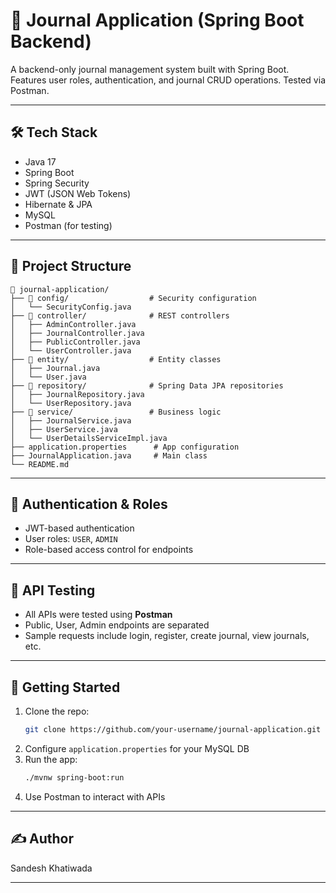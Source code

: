 # 📓 Journal Application (Spring Boot Backend)

A backend-only journal management system built with Spring Boot. Features user roles, authentication, and journal CRUD operations. Tested via Postman.

---

## 🛠️ Tech Stack

- Java 17
- Spring Boot
- Spring Security
- JWT (JSON Web Tokens)
- Hibernate & JPA
- MySQL
- Postman (for testing)

---

## 📁 Project Structure

```
📁 journal-application/
├── 📁 config/                  # Security configuration
│   └── SecurityConfig.java
├── 📁 controller/              # REST controllers
│   ├── AdminController.java
│   ├── JournalController.java
│   ├── PublicController.java
│   └── UserController.java
├── 📁 entity/                  # Entity classes
│   ├── Journal.java
│   └── User.java
├── 📁 repository/              # Spring Data JPA repositories
│   ├── JournalRepository.java
│   └── UserRepository.java
├── 📁 service/                 # Business logic
│   ├── JournalService.java
│   ├── UserService.java
│   └── UserDetailsServiceImpl.java
├── application.properties      # App configuration
├── JournalApplication.java     # Main class
└── README.md
```

---

## 🔐 Authentication & Roles

- JWT-based authentication
- User roles: `USER`, `ADMIN`
- Role-based access control for endpoints

---

## 📮 API Testing

- All APIs were tested using **Postman**
- Public, User, Admin endpoints are separated
- Sample requests include login, register, create journal, view journals, etc.

---

## 🚀 Getting Started

1. Clone the repo:
   ```bash
   git clone https://github.com/your-username/journal-application.git
   ```
2. Configure `application.properties` for your MySQL DB
3. Run the app:
   ```bash
   ./mvnw spring-boot:run
   ```
4. Use Postman to interact with APIs

---

## ✍️ Author

Sandesh Khatiwada

---


